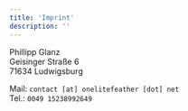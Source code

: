 ```yaml
---
title: 'Imprint'
description: ''
---
```

Phillipp Glanz  
Geisinger Straße 6  
71634 Ludwigsburg  

Mail: `contact [at] onelitefeather [dot] net`  
Tel.: `0049 15238992649`  